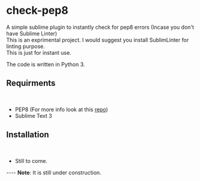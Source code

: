 check-pep8
==========

A simple sublime plugin to instantly check for pep8 errors (Incase you don't have Sublime Linter)<br>
This is an exprimental project. I would suggest you install SublimLinter for linting purpose.<br>
This is just for instant use.<br>

The code is written in Python 3.

<h2>Requirments</h2><br>
<ul>
    <li>PEP8 (For more info look at this <a href="https://github.com/jcrocholl/pep8">repo</a>)
    <li>Sublime Text 3
</ul>

<h2>Installation</h2><br>
<ul>
    <li>Still to come.
</ul>
----
<b>Note</b>: It is still under construction.
